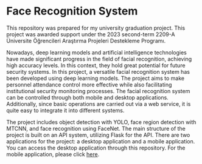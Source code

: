 # Face Recognition System

This repository was prepared for my university graduation project. This project was awarded support under the 2023 second-term 2209-A Üniversite Öğrencileri Araştırma Projeleri Destekleme Programı.

Nowadays, deep learning models and artificial intelligence technologies have made significant progress in the field of facial recognition, achieving high accuracy levels. In this context, they hold 
great potential for future security systems. In this project, a versatile facial recognition system has been developed using deep learning models. The project aims to make personnel attendance control
more effective while also facilitating institutional security monitoring processes. The facial recognition system can be controlled through both mobile and desktop applications. Additionally, 
since basic operations are carried out via a web service, it is quite easy to integrate it into different systems.

The project includes object detection with YOLO, face region detection with MTCNN, and face recognition using FaceNet. The main structure of the project is built on an API system, 
utilizing Flask for the API. There are two applications for the project: a desktop application and a mobile application. You can access the desktop application through this repository.
For the mobile application, please click [here](https://github.com/hanifeercan/PersonnelTrackingWithFaceRecognition).
